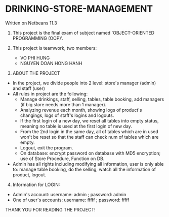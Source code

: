 # DRINKING-STORE-MANAGEMENT
Written on Netbeans 11.3

1. This project is the final exam of subject named 'OBJECT-ORIENTED PROGRAMMING (OOP)'.

2. This project is teamwork, two members:
    - VO PHI HUNG
    - NGUYEN DOAN HONG HANH
    
3. ABOUT THE PROJECT 
- In the project, we divide people into 2 level: store's manager (admin) and staff (user)
- All rules in project are the following:
    + Manage drinkings, staff, selling, tables, table booking, add managers (if big store needs more than 1 manager).
    + Analyzing revenue each month, showing logs of product's changings, logs of staff's logins and logouts.
    + If the first login of a new day, we reset all tables into empty status, meaning no table is used at the first login of new day.
    + From the 2nd login in the same day, all of tables which are in used won't be reset so that the staff can check num of tables which are empty.
    + Logout, exit the program.   
    + On database: encrypt password on database with MD5 encryption; use of Store Procedure, Function on DB.
- Admin has all rights including modifying all information, user is only able to: manage table booking, do the selling, watch all the information of product, logout.

4. Information for LOGIN:
- Admin's account: username: admin ; password: admin
- One of user's accounts: username: fffff ; password: fffff

THANK YOU FOR READING THE PROJECT!

